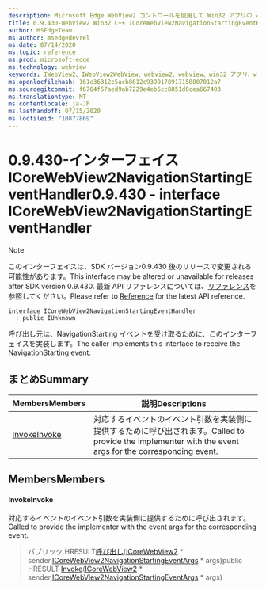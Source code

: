 ```yaml
---
description: Microsoft Edge WebView2 コントロールを使用して Win32 アプリの web コンテンツをホストする
title: 0.9.430-WebView2 Win32 C++ ICoreWebView2NavigationStartingEventHandler
author: MSEdgeTeam
ms.author: msedgedevrel
ms.date: 07/14/2020
ms.topic: reference
ms.prod: microsoft-edge
ms.technology: webview
keywords: IWebView2、IWebView2WebView、webview2、webview、win32 アプリ、win32、edge、ICoreWebView2、ICoreWebView2Host、browser control、edge html
ms.openlocfilehash: 161e36312c5acb8612c9399178917158807012a7
ms.sourcegitcommit: f6764f57aed9ab7229e4eb6cc8851d0cea667403
ms.translationtype: MT
ms.contentlocale: ja-JP
ms.lasthandoff: 07/15/2020
ms.locfileid: "10877869"
---
```

# <span data-ttu-id="13d26-104">0.9.430-インターフェイス ICoreWebView2NavigationStartingEventHandler</span><span class="sxs-lookup"><span data-stu-id="13d26-104">0.9.430 - interface ICoreWebView2NavigationStartingEventHandler</span></span> 

> [!NOTE]
> <span data-ttu-id="13d26-105">このインターフェイスは、SDK バージョン0.9.430 後のリリースで変更される可能性があります。</span><span class="sxs-lookup"><span data-stu-id="13d26-105">This interface may be altered or unavailable for releases after SDK version 0.9.430.</span></span> <span data-ttu-id="13d26-106">最新 API リファレンスについては、[リファレンス](../../../webview2-api-reference.md)を参照してください。</span><span class="sxs-lookup"><span data-stu-id="13d26-106">Please refer to [Reference](../../../webview2-api-reference.md) for the latest API reference.</span></span>

```
interface ICoreWebView2NavigationStartingEventHandler
  : public IUnknown
```

<span data-ttu-id="13d26-107">呼び出し元は、NavigationStarting イベントを受け取るために、このインターフェイスを実装します。</span><span class="sxs-lookup"><span data-stu-id="13d26-107">The caller implements this interface to receive the NavigationStarting event.</span></span>

## <span data-ttu-id="13d26-108">まとめ</span><span class="sxs-lookup"><span data-stu-id="13d26-108">Summary</span></span>

 <span data-ttu-id="13d26-109">Members</span><span class="sxs-lookup"><span data-stu-id="13d26-109">Members</span></span>                        | <span data-ttu-id="13d26-110">説明</span><span class="sxs-lookup"><span data-stu-id="13d26-110">Descriptions</span></span>
--------------------------------|---------------------------------------------
[<span data-ttu-id="13d26-111">Invoke</span><span class="sxs-lookup"><span data-stu-id="13d26-111">Invoke</span></span>](#invoke) | <span data-ttu-id="13d26-112">対応するイベントのイベント引数を実装側に提供するために呼び出されます。</span><span class="sxs-lookup"><span data-stu-id="13d26-112">Called to provide the implementer with the event args for the corresponding event.</span></span>

## <span data-ttu-id="13d26-113">Members</span><span class="sxs-lookup"><span data-stu-id="13d26-113">Members</span></span>

#### <span data-ttu-id="13d26-114">Invoke</span><span class="sxs-lookup"><span data-stu-id="13d26-114">Invoke</span></span> 

<span data-ttu-id="13d26-115">対応するイベントのイベント引数を実装側に提供するために呼び出されます。</span><span class="sxs-lookup"><span data-stu-id="13d26-115">Called to provide the implementer with the event args for the corresponding event.</span></span>

> <span data-ttu-id="13d26-116">パブリック HRESULT[呼び出し](#invoke)([ICoreWebView2](ICoreWebView2.md) \* sender,[ICoreWebView2NavigationStartingEventArgs](ICoreWebView2NavigationStartingEventArgs.md) \* args)</span><span class="sxs-lookup"><span data-stu-id="13d26-116">public HRESULT [Invoke](#invoke)([ICoreWebView2](ICoreWebView2.md) \* sender,[ICoreWebView2NavigationStartingEventArgs](ICoreWebView2NavigationStartingEventArgs.md) \* args)</span></span>

